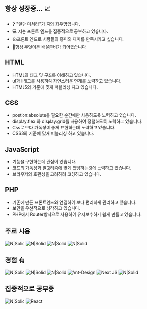 ## 항상 성장중... 📈 

- ❓ "일단 미쳐라"가  저의 좌우명입니다.
- 💻 저는 프론트 엔드를 집중적으로 공부하고 있습니다.
- 👍프론트 엔드로 사람들의 흥미와 재미를 만족시키고 싶습니다.
- 📕항상 무엇이든 배울준비가 되어있습니다


## HTML
- HTML의 태그 및 구조를 이해하고 있습니다.
- ul과 li태그를 사용하여 자연스러운 연계를 노력하고 있습니다.
- HTML5의 기준에 맞게 퍼블리싱 하고 있습니다.
## CSS
- postion:absolute를 필요한 순간에만 사용하도록 노력하고 있습니다.
- display:flex 와 display:grid를 사용하여 정렬하도록 노력하고 있습니다.
- Css로 보다 가독성이 좋게 표현하는데 노력하고 있습니다.
- CSS3의 기준에 맞게 퍼블리싱 하고 있습니다.
## JavaScript
- 기능을 구현하는데 관심이 있습니다.
- 코드의 가독성과 알고리즘에 맞게 코딩하는것에 노력하고 있습니다.
- 브라우저의 호환성을 고려하려 코딩하고 있습니다.

## PHP
- 기존에 만든 프론트엔드와 연결하여 보다 편리하게 관리하고 있습니다.
- 보안을 우선적으로 생각하고 있습니다.
- PHP에서 Router방식으로 사용하여 유지보수하기 쉽게 만들고 있습니다.

## 주로 사용
![N|Solid](https://img.shields.io/badge/HTML5-E34F26?style=for-the-badge&logo=html5&logoColor=white) ![N|Solid](https://img.shields.io/badge/CSS3-1572B6?style=for-the-badge&logo=css3&logoColor=white) ![N|Solid](https://img.shields.io/badge/JavaScript-323330?style=for-the-badge&logo=javascript&logoColor=F7DF1E) ![N|Solid](https://img.shields.io/badge/PHP-777BB4?style=for-the-badge&logo=php&logoColor=white)

## 경험 有
 ![N|Solid](https://img.shields.io/badge/Python-14354C?style=for-the-badge&logo=python&logoColor=white) ![N|Solid](https://img.shields.io/badge/GitHub-100000?style=for-the-badge&logo=github&logoColor=white) ![N|Solid](https://img.shields.io/badge/C-00599C?style=for-the-badge&logo=c&logoColor=white) ![Ant-Design](https://img.shields.io/badge/-AntDesign-%230170FE?style=for-the-badge&logo=ant-design&logoColor=white)    ![Next JS](https://img.shields.io/badge/Next-black?style=for-the-badge&logo=next.js&logoColor=white) ![N|Solid](https://img.shields.io/badge/mysql-%2300f.svg?style=for-the-badge&logo=mysql&logoColor=white)


## 집중적으로 공부중
![N|Solid](https://img.shields.io/badge/TypeScript-007ACC?style=for-the-badge&logo=typescript&logoColor=white) ![React](https://img.shields.io/badge/react-%2320232a.svg?style=for-the-badge&logo=react&logoColor=%2361DAFB)
